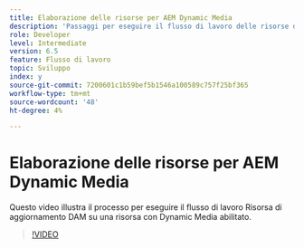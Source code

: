 ```yaml
---
title: Elaborazione delle risorse per AEM Dynamic Media
description: 'Passaggi per eseguire il flusso di lavoro delle risorse di aggiornamento DAM su una risorsa con Dynamic Media abilitato.  '
role: Developer
level: Intermediate
version: 6.5
feature: Flusso di lavoro
topic: Sviluppo
index: y
source-git-commit: 7200601c1b59bef5b1546a100589c757f25bf365
workflow-type: tm+mt
source-wordcount: '48'
ht-degree: 4%

---
```



# Elaborazione delle risorse per AEM Dynamic Media

Questo video illustra il processo per eseguire il flusso di lavoro Risorsa di aggiornamento DAM su una risorsa con Dynamic Media abilitato.

>[!VIDEO](https://video.tv.adobe.com/v/335456?quality=9&learn=on)
